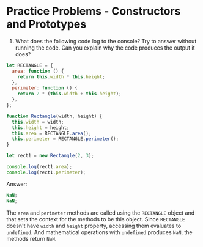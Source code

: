 # Practice Problems - Constructors and Prototypes

1. What does the following code log to the console? Try to answer without running the code. Can you explain why the code produces the output it does?

```javascript
let RECTANGLE = {
  area: function () {
    return this.width * this.height;
  },
  perimeter: function () {
    return 2 * (this.width + this.height);
  },
};

function Rectangle(width, height) {
  this.width = width;
  this.height = height;
  this.area = RECTANGLE.area();
  this.perimeter = RECTANGLE.perimeter();
}

let rect1 = new Rectangle(2, 3);

console.log(rect1.area);
console.log(rect1.perimeter);
```

Answer:

```javascript
NaN;
NaN;
```

The `area` and `perimeter` methods are called using the `RECTANGLE` object and that sets the context for the methods to be this object. Since `RECTANGLE` doesn't have `width` and `height` property, accessing them evaluates to `undefined`. And mathematical operations with `undefined` produces `NaN`, the methods return `NaN`.
